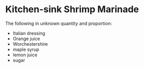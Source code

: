 # Kitchen-sink Shrimp Marinade

The following in unknown quantity and proportion:

- Italian dressing
- Orange juice
- Worchestershire
- maple syrup
- lemon juice
- sugar


